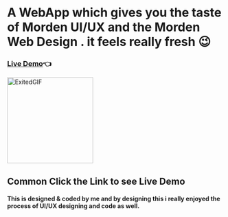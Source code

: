 # A WebApp which gives you the taste of Morden UI/UX and the Morden Web Design . it feels really fresh 😉

### [Live Demo](https://abhay-on-git.github.io/YoTrip)👈

<img src="https://media.giphy.com/media/it6W8D4FfvaPC/giphy.gif" alt="ExitedGIF" width="200">

## Common Click the Link to see Live Demo

#### This is designed & coded by me and by designing this i really enjoyed the process of UI/UX designing and code as well.
